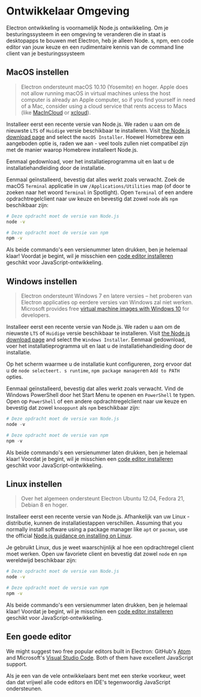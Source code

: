 # Ontwikkelaar Omgeving

Electron ontwikkeling is voornamelijk Node.js ontwikkeling. Om je besturingssysteem in een omgeving te veranderen die in staat is desktopapps te bouwen met Electron, heb je alleen Node. s, npm, een code editor van jouw keuze en een rudimentaire kennis van de command line client van je besturingssysteem

## MacOS instellen

> Electron ondersteunt macOS 10.10 (Yosemite) en hoger. Apple does not allow running macOS in virtual machines unless the host computer is already an Apple computer, so if you find yourself in need of a Mac, consider using a cloud service that rents access to Macs (like [MacInCloud][macincloud] or [xcloud](https://xcloud.me)).

Installeer eerst een recente versie van Node.js. We raden u aan om de nieuwste `LTS` of `Huidige` versie beschikbaar te installeren. Visit [the Node.js download page][node-download] and select the `macOS Installer`. Hoewel Homebrew een aangeboden optie is, raden we aan - veel tools zullen niet compatibel zijn met de manier waarop Homebrew installeert Node.js.

Eenmaal gedownload, voer het installatieprogramma uit en laat u de installatiehandleiding door de installatie.

Eenmaal geïnstalleerd, bevestig dat alles werkt zoals verwacht. Zoek de macOS `Terminal` applicatie in uw `/Applications/Utilities` map (of door te zoeken naar het woord `Terminal` in Spotlight). Open `Terminal` of een andere opdrachtregelclient naar uw keuze en bevestig dat zowel `node` als `npm` beschikbaar zijn:

```sh
# Deze opdracht moet de versie van Node.js
node -v

# Deze opdracht moet de versie van npm
npm -v
```

Als beide commando's een versienummer laten drukken, ben je helemaal klaar! Voordat je begint, wil je misschien een [code editor installeren](#a-good-editor) geschikt voor JavaScript-ontwikkeling.

## Windows instellen

> Electron ondersteunt Windows 7 en latere versies – het proberen van Electron applicaties op eerdere versies van Windows zal niet werken. Microsoft provides free [virtual machine images with Windows 10][windows-vm] for developers.

Installeer eerst een recente versie van Node.js. We raden u aan om de nieuwste `LTS` of `Huidige` versie beschikbaar te installeren. Visit [the Node.js download page][node-download] and select the `Windows Installer`. Eenmaal gedownload, voer het installatieprogramma uit en laat u de installatiehandleiding door de installatie.

Op het scherm waarmee u de installatie kunt configureren, zorg ervoor dat u de `node
selecteert. s runtime`, `npm package manager`en `Add to PATH` opties.

Eenmaal geïnstalleerd, bevestig dat alles werkt zoals verwacht. Vind de Windows PowerShell door het Start Menu te openen en `PowerShell` te typen. Open op `PowerShell` of een andere opdrachtregelclient naar uw keuze en bevestig dat zowel `knooppunt` als `npm` beschikbaar zijn:

```powershell
# Deze opdracht moet de versie van Node.js
node -v

# Deze opdracht moet de versie van npm
npm -v
```

Als beide commando's een versienummer laten drukken, ben je helemaal klaar! Voordat je begint, wil je misschien een [code editor installeren](#a-good-editor) geschikt voor JavaScript-ontwikkeling.

## Linux instellen

> Over het algemeen ondersteunt Electron Ubuntu 12.04, Fedora 21, Debian 8 en hoger.

Installeer eerst een recente versie van Node.js. Afhankelijk van uw Linux -distributie, kunnen de installatiestappen verschillen. Assuming that you normally install software using a package manager like `apt` or `pacman`, use the official [Node.js guidance on installing on Linux][node-package].

Je gebruikt Linux, dus je weet waarschijnlijk al hoe een opdrachtregel client moet werken. Open uw favoriete client en bevestig dat zowel `node` en `npm` wereldwijd beschikbaar zijn:

```sh
# Deze opdracht moet de versie van Node.js
node -v

# Deze opdracht moet de versie van npm
npm -v
```

Als beide commando's een versienummer laten drukken, ben je helemaal klaar! Voordat je begint, wil je misschien een [code editor installeren](#a-good-editor) geschikt voor JavaScript-ontwikkeling.

## Een goede editor

We might suggest two free popular editors built in Electron: GitHub's [Atom][atom] and Microsoft's [Visual Studio Code][code]. Both of them have excellent JavaScript support.

Als je een van de vele ontwikkelaars bent met een sterke voorkeur, weet dan dat vrijwel alle code editors en IDE's tegenwoordig JavaScript ondersteunen.

[macincloud]: https://www.macincloud.com/
[node-download]: https://nodejs.org/en/download/
[node-package]: https://nodejs.org/en/download/package-manager/
[atom]: https://atom.io/
[code]: https://code.visualstudio.com/
[windows-vm]: https://developer.microsoft.com/en-us/windows/downloads/virtual-machines
